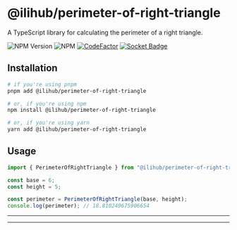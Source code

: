 # @ilihub/perimeter-of-right-triangle

A TypeScript library for calculating the perimeter of a right triangle.

![NPM Version](https://img.shields.io/npm/v/%40ilihub%2Fperimeter-of-right-triangle?color=33cd56&logo=npm)
![NPM](https://img.shields.io/npm/l/%40ilihub%2Fperimeter-of-right-triangle)
[![CodeFactor](https://www.codefactor.io/repository/github/ilihub/npm/badge)](https://www.codefactor.io/repository/github/ilihub/npm)
[![Socket Badge](https://socket.dev/api/badge/npm/package/@ilihub/perimeter-of-right-triangle)](https://socket.dev/npm/package/@ilihub/perimeter-of-right-triangle)

## Installation

```bash
# if you're using pnpm
pnpm add @ilihub/perimeter-of-right-triangle

# or, if you're using npm
npm install @ilihub/perimeter-of-right-triangle

# or, if you're using yarn
yarn add @ilihub/perimeter-of-right-triangle
```

## Usage

```javascript
import { PerimeterOfRightTriangle } from "@ilihub/perimeter-of-right-triangle";

const base = 6;
const height = 5;

const perimeter = PerimeterOfRightTriangle(base, height);
console.log(perimeter); // 18.810249675906654
```

---

<!-- sponsors_and_backers_section_start -->

<!-- sponsors_and_backers_section_end -->

---
